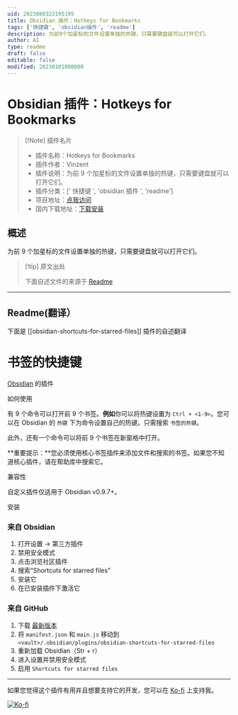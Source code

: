 ```yaml
---
uid: 2023080322195195
title: Obsidian 插件：Hotkeys for Bookmarks
tags: ['快捷键', 'obsidian插件', 'readme']
description: 为前9个加星标的文件设置单独的热键，只需要键盘就可以打开它们。
author: AI
type: readme
draft: false
editable: false
modified: 20230101000000
---
```


# Obsidian 插件：Hotkeys for Bookmarks

> [!Note] 插件名片
> - 插件名称：Hotkeys for Bookmarks
> - 插件作者：Vinzent
> - 插件说明：为前 9 个加星标的文件设置单独的热键，只需要键盘就可以打开它们。
> - 插件分类：[' 快捷键 ', 'obsidian 插件 ', 'readme']
> - 项目地址：[点我访问](https://github.com/Vinzent03/obsidian-shortcuts-for-starred-files)
> - 国内下载地址：[下载安装](https://pkmer.cn/products/plugin/pluginMarket/?obsidian-shortcuts-for-starred-files)

## 概述

为前 9 个加星标的文件设置单独的热键，只需要键盘就可以打开它们。

> [!tip] 原文出处
>
>下面自述文件的来源于 [Readme](https://ghproxy.net/https://raw.githubusercontent.com/Vinzent03/obsidian-shortcuts-for-starred-files/master/README.md)
>

---

## Readme(翻译）

下面是 [[obsidian-shortcuts-for-starred-files]] 插件的自述翻译

# 书签的快捷键

[Obsidian](https://obsidian.md) 的插件

如何使用

有 9 个命令可以打开前 9 个书签。**例如**你可以将热键设置为 `Ctrl + <1-9>`。您可以在 Obsidian 的 `热键` 下为命令设置自己的热键。只需搜索 `书签的热键`。

此外，还有一个命令可以将前 9 个书签在新窗格中打开。

**重要提示：**您必须使用核心书签插件来添加文件和搜索的书签。如果您不知道核心插件，请在帮助库中搜索它。

兼容性

自定义插件仅适用于 Obsidian v0.9.7+。

安装

### 来自 Obsidian

1. 打开设置 -> 第三方插件
2. 禁用安全模式
3. 点击浏览社区插件
4. 搜索“Shortcuts for starred files”
5. 安装它
6. 在已安装插件下激活它

### 来自 GitHub

1. 下载 [最新版本](https://github.com/Vinzent03/obsidian-shortcuts-for-starred-files/releases/latest)
2. 将 `manifest.json` 和 `main.js` 移动到 `<vault>/.obsidian/plugins/obsidian-shortcuts-for-starred-files`
3. 重新加载 Obsidian（Str + r）
4. 进入设置并禁用安全模式
5. 启用 `Shortcuts for starred files`

---

如果您觉得这个插件有用并且想要支持它的开发，您可以在 [Ko-fi](https://Ko-fi.com/Vinzent) 上支持我。

[![Ko-fi](https://ko-fi.com/img/githubbutton_sm.svg)](https://ko-fi.com/F1F195IQ5)

